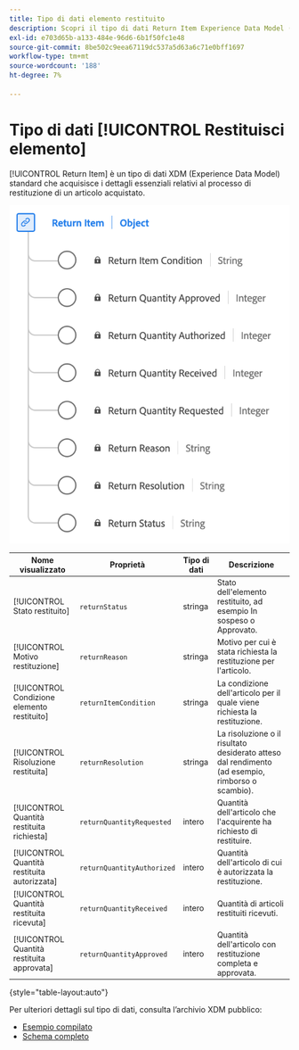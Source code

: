 ```yaml
---
title: Tipo di dati elemento restituito
description: Scopri il tipo di dati Return Item Experience Data Model (XDM).
exl-id: e703d65b-a133-484e-96d6-6b1f50fc1e48
source-git-commit: 8be502c9eea67119dc537a5d63a6c71e0bff1697
workflow-type: tm+mt
source-wordcount: '188'
ht-degree: 7%

---
```


# Tipo di dati [!UICONTROL Restituisci elemento]

[!UICONTROL Return Item] è un tipo di dati XDM (Experience Data Model) standard che acquisisce i dettagli essenziali relativi al processo di restituzione di un articolo acquistato.

![Diagramma del tipo di dati Elemento restituito.](../images/data-types/return-item.png)

| Nome visualizzato | Proprietà | Tipo di dati | Descrizione |
|-----------------------------|------------------------------|-----------|--------------------------------------------------------|
| [!UICONTROL Stato restituito] | `returnStatus` | stringa | Stato dell&#39;elemento restituito, ad esempio In sospeso o Approvato. |
| [!UICONTROL Motivo restituzione] | `returnReason` | stringa | Motivo per cui è stata richiesta la restituzione per l&#39;articolo. |
| [!UICONTROL Condizione elemento restituito] | `returnItemCondition` | stringa | La condizione dell&#39;articolo per il quale viene richiesta la restituzione. |
| [!UICONTROL Risoluzione restituita] | `returnResolution` | stringa | La risoluzione o il risultato desiderato atteso dal rendimento (ad esempio, rimborso o scambio). |
| [!UICONTROL Quantità restituita richiesta] | `returnQuantityRequested` | intero | Quantità dell&#39;articolo che l&#39;acquirente ha richiesto di restituire. |
| [!UICONTROL Quantità restituita autorizzata] | `returnQuantityAuthorized` | intero | Quantità dell&#39;articolo di cui è autorizzata la restituzione. |
| [!UICONTROL Quantità restituita ricevuta] | `returnQuantityReceived` | intero | Quantità di articoli restituiti ricevuti. |
| [!UICONTROL Quantità restituita approvata] | `returnQuantityApproved` | intero | Quantità dell&#39;articolo con restituzione completa e approvata. |

{style="table-layout:auto"}

Per ulteriori dettagli sul tipo di dati, consulta l’archivio XDM pubblico:

* [Esempio compilato](https://github.com/adobe/xdm/blob/master/components/datatypes/returnitem.example.1.json)
* [Schema completo](https://github.com/adobe/xdm/blob/master/components/datatypes/returnitem.schema.json)
